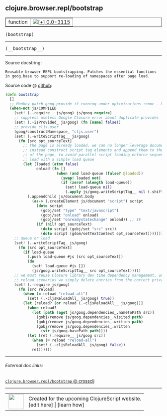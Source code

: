 ## clojure.browser.repl/bootstrap



 <table border="1">
<tr>
<td>function</td>
<td><a href="https://github.com/cljsinfo/cljs-api-docs/tree/0.0-3115"><img valign="middle" alt="[+] 0.0-3115" title="Added in 0.0-3115" src="https://img.shields.io/badge/+-0.0--3115-lightgrey.svg"></a> </td>
</tr>
</table>

<samp>(bootstrap)</samp><br>

---

 <samp>
(__bootstrap__)<br>
</samp>

---





Source docstring:

```
Reusable browser REPL bootstrapping. Patches the essential functions
in goog.base to support re-loading of namespaces after page load.
```


Source code @ [github]():

```clj
(defn bootstrap
  []
  ;; Monkey-patch goog.provide if running under optimizations :none - David
  (when-not js/COMPILED
    (set! (.-require__ js/goog) js/goog.require)
    ;; suppress useless Google Closure error about duplicate provides
    (set! (.-isProvided_ js/goog) (fn [name] false))
    ;; provide cljs.user
    (goog/constructNamespace_ "cljs.user")
    (set! (.-writeScriptTag__ js/goog)
      (fn [src opt_sourceText]
        ;; the page is already loaded, we can no longer leverage document.write
        ;; instead construct script tag elements and append them to the body
        ;; of the page, to avoid parallel script loading enforce sequential
        ;; load with a simple load queue
        (let [loaded (atom false)
              onload (fn []
                       (when (and load-queue (false? @loaded))
                         (swap! loaded not)
                         (if (zero? (alength load-queue))
                           (set! load-queue nil)
                           (.apply js/goog.writeScriptTag__ nil (.shift load-queue)))))]
          (.appendChild js/document.body
            (as-> (.createElement js/document "script") script
              (doto script
                (gobj/set "type" "text/javascript")
                (gobj/set "onload" onload)
                (gobj/set "onreadystatechange" onload)) ;; IE
              (if (nil? opt_sourceText)
                (doto script (gobj/set "src" src))
                (doto script (gdom/setTextContext opt_sourceText))))))))
    ;; queue or load
    (set! (.-writeScriptTag_ js/goog)
      (fn [src opt_sourceText]
        (if load-queue
          (.push load-queue #js [src opt_sourceText])
          (do
            (set! load-queue #js [])
            (js/goog.writeScriptTag__ src opt_sourceText)))))
    ;; we must reuse Closure library dev time dependency management, under namespace
    ;; reload scenarios we simply delete entries from the correct private locations
    (set! (.-require js/goog)
      (fn [src reload]
        (when (= reload "reload-all")
          (set! (.-cljsReloadAll_ js/goog) true))
        (let [reload? (or reload (.-cljsReloadAll__ js/goog))]
          (when reload?
            (let [path (aget js/goog.dependencies_.nameToPath src)]
              (gobj/remove js/goog.dependencies_.visited path)
              (gobj/remove js/goog.dependencies_.written path)
              (gobj/remove js/goog.dependencies_.written
                (str js/goog.basePath path))))
          (let [ret (.require__ js/goog src)]
            (when (= reload "reload-all")
              (set! (.-cljsReloadAll_ js/goog) false))
            ret))))))
```

<!--
Repo - tag - source tree - lines:

 <pre>

</pre>

-->

---



###### External doc links:

[`clojure.browser.repl/bootstrap` @ crossclj](http://crossclj.info/fun/clojure.browser.repl.cljs/bootstrap.html)<br>

---

 <table>
<tr><td>
<img valign="middle" align="right" width="48px" src="http://i.imgur.com/Hi20huC.png">
</td><td>
Created for the upcoming ClojureScript website.<br>
[edit here] | [learn how]
</td></tr></table>

[edit here]:https://github.com/cljsinfo/cljs-api-docs/blob/master/cljsdoc/clojure.browser.repl/bootstrap.cljsdoc
[learn how]:https://github.com/cljsinfo/cljs-api-docs/wiki/cljsdoc-files

<!--

This information was too distracting to show to readers, but I'll leave it
commented here since it is helpful to:

- pretty-print the data used to generate this document
- and show how to retrieve that data



The API data for this symbol:

```clj
{:ns "clojure.browser.repl",
 :name "bootstrap",
 :signature ["[]"],
 :name-encode "bootstrap",
 :history [["+" "0.0-3115"]],
 :type "function",
 :full-name-encode "clojure.browser.repl/bootstrap",
 :source {:code "(defn bootstrap\n  []\n  ;; Monkey-patch goog.provide if running under optimizations :none - David\n  (when-not js/COMPILED\n    (set! (.-require__ js/goog) js/goog.require)\n    ;; suppress useless Google Closure error about duplicate provides\n    (set! (.-isProvided_ js/goog) (fn [name] false))\n    ;; provide cljs.user\n    (goog/constructNamespace_ \"cljs.user\")\n    (set! (.-writeScriptTag__ js/goog)\n      (fn [src opt_sourceText]\n        ;; the page is already loaded, we can no longer leverage document.write\n        ;; instead construct script tag elements and append them to the body\n        ;; of the page, to avoid parallel script loading enforce sequential\n        ;; load with a simple load queue\n        (let [loaded (atom false)\n              onload (fn []\n                       (when (and load-queue (false? @loaded))\n                         (swap! loaded not)\n                         (if (zero? (alength load-queue))\n                           (set! load-queue nil)\n                           (.apply js/goog.writeScriptTag__ nil (.shift load-queue)))))]\n          (.appendChild js/document.body\n            (as-> (.createElement js/document \"script\") script\n              (doto script\n                (gobj/set \"type\" \"text/javascript\")\n                (gobj/set \"onload\" onload)\n                (gobj/set \"onreadystatechange\" onload)) ;; IE\n              (if (nil? opt_sourceText)\n                (doto script (gobj/set \"src\" src))\n                (doto script (gdom/setTextContext opt_sourceText))))))))\n    ;; queue or load\n    (set! (.-writeScriptTag_ js/goog)\n      (fn [src opt_sourceText]\n        (if load-queue\n          (.push load-queue #js [src opt_sourceText])\n          (do\n            (set! load-queue #js [])\n            (js/goog.writeScriptTag__ src opt_sourceText)))))\n    ;; we must reuse Closure library dev time dependency management, under namespace\n    ;; reload scenarios we simply delete entries from the correct private locations\n    (set! (.-require js/goog)\n      (fn [src reload]\n        (when (= reload \"reload-all\")\n          (set! (.-cljsReloadAll_ js/goog) true))\n        (let [reload? (or reload (.-cljsReloadAll__ js/goog))]\n          (when reload?\n            (let [path (aget js/goog.dependencies_.nameToPath src)]\n              (gobj/remove js/goog.dependencies_.visited path)\n              (gobj/remove js/goog.dependencies_.written path)\n              (gobj/remove js/goog.dependencies_.written\n                (str js/goog.basePath path))))\n          (let [ret (.require__ js/goog src)]\n            (when (= reload \"reload-all\")\n              (set! (.-cljsReloadAll_ js/goog) false))\n            ret))))))",
          :title "Source code",
          :repo "clojurescript",
          :tag "r1.9.14",
          :filename "src/main/cljs/clojure/browser/repl.cljs",
          :lines [125 182],
          :url "https://github.com/clojure/clojurescript/blob/r1.9.14/src/main/cljs/clojure/browser/repl.cljs#L125-L182"},
 :usage ["(bootstrap)"],
 :full-name "clojure.browser.repl/bootstrap",
 :docstring "Reusable browser REPL bootstrapping. Patches the essential functions\nin goog.base to support re-loading of namespaces after page load.",
 :cljsdoc-url "https://github.com/cljsinfo/cljs-api-docs/blob/master/cljsdoc/clojure.browser.repl/bootstrap.cljsdoc"}

```

Retrieve the API data for this symbol:

```clj
;; from Clojure REPL
(require '[clojure.edn :as edn])
(-> (slurp "https://raw.githubusercontent.com/cljsinfo/cljs-api-docs/catalog/cljs-api.edn")
    (edn/read-string)
    (get-in [:symbols "clojure.browser.repl/bootstrap"]))
```

-->
